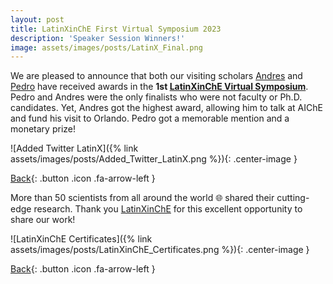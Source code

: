 ```yaml
---
layout: post
title: LatinXinChE First Virtual Symposium 2023
description: 'Speaker Session Winners!'
image: assets/images/posts/LatinX_Final.png
---
```


We are pleased to announce that both our visiting scholars [Andres](https://SECQUOIA.github.io/2-members.html) and [Pedro](https://SECQUOIA.github.io/2-members.html) have received awards in the **1st [LatinXinChE Virtual Symposium](https://www.linkedin.com/posts/latinxinche_hispanicheritagemonth-latinxinche-activity-7110006993557323776-3gb9)**.
Pedro and Andres were the only finalists who were not faculty or Ph.D. candidates. Yet, Andres got the highest award, allowing him to talk at AIChE and fund his visit to Orlando. Pedro got a memorable mention and a monetary prize!

![Added Twitter LatinX]({% link assets/images/posts/Added_Twitter_LatinX.png %}){: .center-image }

[Back](/3-news.html){: .button .icon .fa-arrow-left }

More than 50 scientists from all around the world 🌐 shared their cutting-edge research. Thank you [LatinXinChE](https://www.aiche.org/community/sites/committees/minority-affairs/latinx-che) for this excellent opportunity to share our work!

![LatinXinChE Certificates]({% link assets/images/posts/LatinXinChE_Certificates.png %}){: .center-image }

[Back](/3-news.html){: .button .icon .fa-arrow-left }
